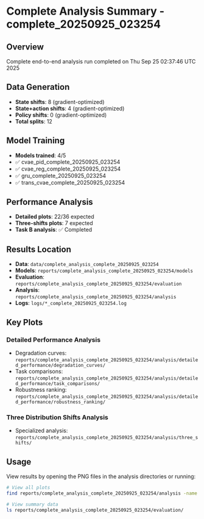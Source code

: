 # Complete Analysis Summary - complete_20250925_023254

## Overview
Complete end-to-end analysis run completed on Thu Sep 25 02:37:46 UTC 2025

## Data Generation
- **State shifts**: 8 (gradient-optimized)
- **State+action shifts**: 4 (gradient-optimized) 
- **Policy shifts**: 0 (gradient-optimized)
- **Total splits**: 12

## Model Training
- **Models trained**: 4/5
- ✅ cvae_pid_complete_20250925_023254
- ✅ cvae_reg_complete_20250925_023254
- ✅ gru_complete_20250925_023254
- ✅ trans_cvae_complete_20250925_023254

## Performance Analysis
- **Detailed plots**: 22/36 expected
- **Three-shifts plots**: 7 expected
- **Task B analysis**: ✅ Completed

## Results Location
- **Data**: `data/complete_analysis_complete_20250925_023254`
- **Models**: `reports/complete_analysis_complete_20250925_023254/models`
- **Evaluation**: `reports/complete_analysis_complete_20250925_023254/evaluation`
- **Analysis**: `reports/complete_analysis_complete_20250925_023254/analysis`
- **Logs**: `logs/*_complete_20250925_023254.log`

## Key Plots
### Detailed Performance Analysis
- Degradation curves: `reports/complete_analysis_complete_20250925_023254/analysis/detailed_performance/degradation_curves/`
- Task comparisons: `reports/complete_analysis_complete_20250925_023254/analysis/detailed_performance/task_comparisons/`
- Robustness ranking: `reports/complete_analysis_complete_20250925_023254/analysis/detailed_performance/robustness_ranking/`

### Three Distribution Shifts Analysis
- Specialized analysis: `reports/complete_analysis_complete_20250925_023254/analysis/three_shifts/`

## Usage
View results by opening the PNG files in the analysis directories or running:
```bash
# View all plots
find reports/complete_analysis_complete_20250925_023254/analysis -name "*.png" | head -10

# View summary data
ls reports/complete_analysis_complete_20250925_023254/evaluation/
```
